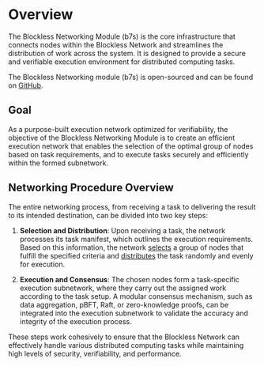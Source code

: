 # Overview

The Blockless Networking Module (b7s) is the core infrastructure that connects nodes within the Blockless Network and streamlines the distribution of work across the system. It is designed to provide a secure and verifiable execution environment for distributed computing tasks.

The Blockless Networking module (b7s) is open-sourced and can be found on [GitHub](https://github.com/blocklessnetwork/b7s).

## Goal

As a purpose-built execution network optimized for verifiability, the objective of the Blockless Networking Module is to create an efficient execution network that enables the selection of the optimal group of nodes based on task requirements, and to execute tasks securely and efficiently within the formed subnetwork.

## Networking Procedure Overview

The entire networking process, from receiving a task to delivering the result to its intended destination, can be divided into two key steps:

1. **Selection and Distribution**: Upon receiving a task, the network processes its task manifest, which outlines the execution requirements. Based on this information, the network [selects](./selection.md) a group of nodes that fulfill the specified criteria and [distributes](./distribution.md) the task randomly and evenly for execution.

2. **Execution and Consensus**: The chosen nodes form a task-specific execution subnetwork, where they carry out the assigned work according to the task setup. A modular consensus mechanism, such as data aggregation, pBFT, Raft, or zero-knowledge proofs, can be integrated into the execution subnetwork to validate the accuracy and integrity of the execution process.

These steps work cohesively to ensure that the Blockless Network can effectively handle various distributed computing tasks while maintaining high levels of security, verifiability, and performance.
